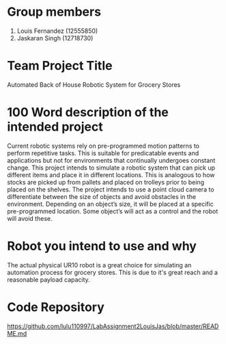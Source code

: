 # Group members
1. Louis Fernandez (12555850)
2. Jaskaran Singh (12718730)

# Team Project Title
Automated Back of House Robotic System for Grocery Stores

# 100 Word description of the intended project
Current robotic systems rely on pre-programmed motion patterns to perform repetitive tasks. This is suitable for predicatable events and applications but not for environments that continually undergoes constant change. This project intends to simulate a robotic system that can pick up different items and place it in different locations. This is analogous to how stocks are picked up from pallets and placed on trolleys prior to being placed on the shelves.
The project intends to use a point cloud camera to differentiate between the size of objects and avoid obstacles in the environment. Depending on an object’s size, it will be placed at a specific pre-programmed location. Some object’s will act as a control and the robot will avoid these.

# Robot you intend to use and why
The actual physical UR10 robot is a great choice for simulating an automation process for grocery stores. This is due to it's great reach and a reasonable payload capacity. 

# Code Repository
https://github.com/lulu110997/LabAssignment2LouisJas/blob/master/README.md
